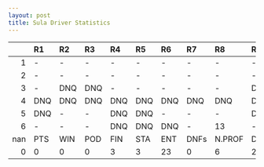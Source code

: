 ```yaml
---
layout: post 
title: Sula Driver Statistics
--- 
```


|     | R1   | R2   | R3   | R4   | R5   | R6   | R7   | R8     | R9   | R10   | R11   | R12   | Points   | Pos   |
|----:|:-----|:-----|:-----|:-----|:-----|:-----|:-----|:-------|:-----|:------|:------|:------|:---------|:------|
|   1 | -    | -    | -    | -    | -    | -    | -    | -      | -    | -     | -     | -     | 160.0    | 1.0   |
|   2 | -    | -    | -    | -    | -    | -    | -    | -      | -    | -     | -     | -     | 0.0      | 23.0  |
|   3 | -    | DNQ  | DNQ  | -    | -    | -    | -    | -      | DNQ  | -     | -     | -     | 44.0     | 9.0   |
|   4 | DNQ  | DNQ  | DNQ  | DNQ  | DNQ  | DNQ  | DNQ  | DNQ    | DNQ  | DNQ   | 15    | -     | 172.0    | 1.0   |
|   5 | DNQ  | -    | -    | DNQ  | DNQ  | -    | -    | -      | DNQ  | -     | 19    | -     | 99.0     | 4.0   |
|   6 | -    | -    | -    | DNQ  | DNQ  | DNQ  | -    | 13     | -    | nan   | nan   | nan   | 59.0     | 7.0   |
| nan | PTS  | WIN  | POD  | FIN  | STA  | ENT  | DNFs | N.PROF | DNQ  | %FIN  | PPR   | BST   | CHA      | RNK   |
|   0 | 0    | 0    | 0    | 3    | 3    | 23   | 0    | 6      | 20   | 100.0 | 0.0   | 13    | 0.0      | 57.0  |
